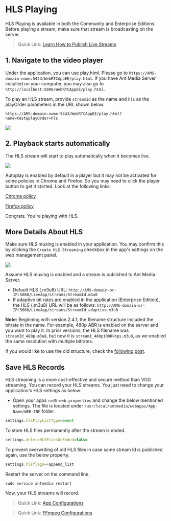 # HLS Playing

HLS Playing is available in both the Community and Enterprise Editions. Before playing a stream, make sure that stream is broadcasting on the server.

> Quick Link: [Learn How to Publish Live Streams](https://antmedia.io/docs/category/publish-live-stream/)

## 1. Navigate to the video player  

Under the application, you can use play.html. Please go to ```https://AMS-domain-name:5443/WebRTCAppEE/play.html```. If you have Ant Media Server installed on your computer, you may also go to ```http://localhost:5080/WebRTCAppEE/play.html```.

To play an HLS stream, provide ```streamId``` as the name and ```hls``` as the playOrder parameters in the URL shown below. 
    
```https://AMS-domain-name:5443/WebRTCAppEE/play.html?name=test&playOrder=hls```
    
![](@site/static/img/playing-live-streams/hls-playing/hls-player.png)
    

## 2. Playback starts automatically

The HLS stream will start to play automatically when it becomes live.
    
![](@site/static/img/playing-live-streams/hls-playing/hls-started.png)

Autoplay is enabled by default in a player but it may not be activated for some policies in Chrome and Firefox. So you may need to click the player button to get it started. Look at the following links:

[Chrome policy](https://developers.google.com/web/updates/2017/09/autoplay-policy-changes)

[Firefox policy](https://hacks.mozilla.org/2019/02/firefox-66-to-block-automatically-playing-audible-video-and-audio/)

Congrats. You're playing with HLS.

## More Details About HLS

Make sure HLS muxing is enabled in your application. You may confirm this by clicking the ```Create HLS Streaming``` checkbox in the app's settings on the web management panel.

![](@site/static/img/playing-live-streams/hls-playing/hls-enabled.png)

Assume HLS muxing is enabled and a stream is published to Ant Media Server.

* Default HLS (.m3u8) URL: 
```http://AMS-domain-or-IP:5080/LiveApp/streams/StreamId.m3u8```
*   If adaptive bit rates are enabled in the application (Enterprise Edition), the HLS (.m3u8) URL will be as follows: 
```http://AMS-domain-or-IP:5080/LiveApp/streams/StreamId_adaptive.m3u8```

**Note:** Beginning with version 2.4.1, the filename structure included the bitrate in the name. For example, 480p ABR is enabled on the server and you want to play it.
In prior versions, the HLS filename was ```streamId_480p.m3u8```, but now it is ```stream1_480p1000kbps.m3u8```, as we enabled the same resolution with multiple bitrates.

If you would like to use the old structure, check the [following post](https://github.com/orgs/ant-media/discussions/4984).

## Save HLS Records

HLS streaming is a more cost-effective and secure method than VOD streaming. You can record your HLS streams. You just need to change your application's HLS settings as below:

*   Open your apps ```red5-web.properties``` and change the below mentioned settings. The file is located under `/usr/local/antmedia/webapps/App-Name/WEB-INF` folder.
    
```js 
settings.hlsPlayListType=event
```
    
To store HLS files permanently after the stream is ended.

```js 
settings.deleteHLSFilesOnEnded=false
```
    
To prevent overwriting of old HLS files in case same stream Id is published again, use the below property.

```js 
settings.hlsflags=+append_list
```

Restart the server on the command line.
    
```shell
sudo service antmedia restart
```
    
Now, your HLS streams will record.
    

> Quick Link: [App Configurations](https://antmedia.io/docs/guides/configuration-and-testing/ams-application-configuration/)

> Quick Link: [FFmpeg Configurations](https://ffmpeg.org/ffmpeg-formats.html#toc-Options-6)
